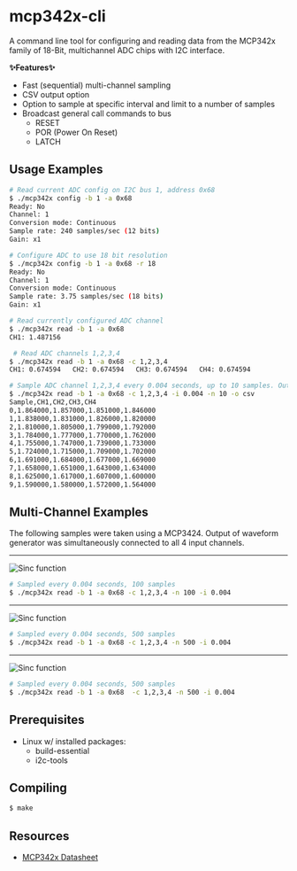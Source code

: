 # mcp342x-cli

A command line tool for configuring and reading data from the MCP342x family of 18-Bit, multichannel ADC chips with I2C interface.

**:sparkles:Features:sparkles:**    

* Fast (sequential) multi-channel sampling
* CSV output option
* Option to sample at specific interval and limit to a number of samples
* Broadcast general call commands to bus
  * RESET
  * POR (Power On Reset)
  * LATCH 

## Usage Examples

```bash
# Read current ADC config on I2C bus 1, address 0x68
$ ./mcp342x config -b 1 -a 0x68
Ready: No
Channel: 1
Conversion mode: Continuous
Sample rate: 240 samples/sec (12 bits)
Gain: x1
```

```bash
# Configure ADC to use 18 bit resolution
$ ./mcp342x config -b 1 -a 0x68 -r 18
Ready: No
Channel: 1
Conversion mode: Continuous
Sample rate: 3.75 samples/sec (18 bits)
Gain: x1
```

```bash
# Read currently configured ADC channel
$ ./mcp342x read -b 1 -a 0x68
CH1: 1.487156
```

```bash 
 # Read ADC channels 1,2,3,4
$ ./mcp342x read -b 1 -a 0x68 -c 1,2,3,4
CH1: 0.674594	CH2: 0.674594	CH3: 0.674594	CH4: 0.674594
```

```bash
# Sample ADC channel 1,2,3,4 every 0.004 seconds, up to 10 samples. Output CSV.
$ ./mcp342x read -b 1 -a 0x68 -c 1,2,3,4 -i 0.004 -n 10 -o csv
Sample,CH1,CH2,CH3,CH4
0,1.864000,1.857000,1.851000,1.846000
1,1.838000,1.831000,1.826000,1.820000
2,1.810000,1.805000,1.799000,1.792000
3,1.784000,1.777000,1.770000,1.762000
4,1.755000,1.747000,1.739000,1.733000
5,1.724000,1.715000,1.709000,1.702000
6,1.691000,1.684000,1.677000,1.669000
7,1.658000,1.651000,1.643000,1.634000
8,1.625000,1.617000,1.607000,1.600000
9,1.590000,1.580000,1.572000,1.564000
```
  
## Multi-Channel Examples
The following samples were taken using a MCP3424. Output of waveform generator was simultaneously connected to all 4 input channels.

---
![Sinc function](http://s3.amazonaws.com/static.markruiz.com/mcp342x-cli/sine-all-channels2.svg)

```bash
# Sampled every 0.004 seconds, 100 samples
$ ./mcp342x read -b 1 -a 0x68 -c 1,2,3,4 -n 100 -i 0.004
```

---
![Sinc function](http://s3.amazonaws.com/static.markruiz.com/mcp342x-cli/sinc2.svg)

```bash
# Sampled every 0.004 seconds, 500 samples
$ ./mcp342x read -b 1 -a 0x68 -c 1,2,3,4 -n 500 -i 0.004
```

---
![Sinc function](http://s3.amazonaws.com/static.markruiz.com/mcp342x-cli/radar2.svg)

```bash
# Sampled every 0.004 seconds, 500 samples
$ ./mcp342x read -b 1 -a 0x68  -c 1,2,3,4 -n 500 -i 0.004
```

## Prerequisites
* Linux w/ installed packages:
  * build-essential	
  * i2c-tools

## Compiling
```bash
$ make
```
## Resources
* [MCP342x Datasheet](http://ww1.microchip.com/downloads/en/DeviceDoc/22088c.pdf)



